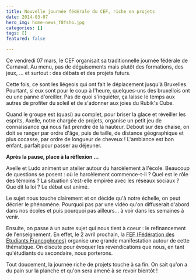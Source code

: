 ```yaml
---
title: Nouvelle journée fédérale du CEF, riche en projets
date: 2014-03-07
hero_img: home-news_f8fsho.jpg
categories: []
tags: []
featured: false

---
```

Ce vendredi 07 mars, le CEF organisait sa traditionnelle journée fédérale de Carnaval. Au menu, pas de déguisements mais plutôt des formations, des jeux, ... et surtout : des débats et des projets futurs.

Cette fois, ce sont les liégeois qui ont fait le déplacement jusqu'à Bruxelles. Pourtant, si eux sont pour le coup à l'heure, quelques-uns des bruxellois ont eu une panne d'oreiller. Pas de quoi s'inquiéter, ça laisse le temps aux autres de profiter du soleil et de s'adonner aux joies du Rubik's Cube.  
  
Quand le groupe est (quasi) au complet, pour briser la glace et réveiller les esprits, Axelle, notre chargée de projets, organise un petit jeu de connaissance qui nous fait prendre de la hauteur. Debout sur des chaise, on doit se ranger par ordre d'âge, puis de taille, de distance géographique et plus cocasse, par ordre de longueur de cheveux ! L'ambiance est bon enfant, parfait pour passer au déjeuner.  
  
**Après la pause, place à la réflexion ...**

Axelle et Ludo animent un atelier autour du harcèlement à l'école. Beaucoup de questions se posent : où le harcèlement commence-t-il ? Quel est le rôle des témoins ? La situation s'est-elle empirée avec les réseaux sociaux ? Que dit la loi ? Le débat est animé.  
  
Le sujet nous touche clairement et on décide qu'à notre échelle, on peut décrier le phénomène. Pourquoi pas par une vidéo qu'on diffuserait d'abord dans nos écoles et puis pourquoi pas ailleurs... à voir dans les semaines à venir.  
  
Ensuite, on passe à un autre sujet qui nous tient à coeur : le refinancement de l'enseignement. En effet, le 2 avril prochain, la [FEF (Fédération des Etudiants Francophones)](http://www.fef.be/ "http://www.fef.be/") organise une grande manifestation autour de cette thématique. On discute pour évoquer les revendications que nous, en tant qu'étudiants du secondaire, nous porterons.  
  
Tout doucement, la journée riche de projets touche à sa fin. On sait qu'on a du pain sur la planche et qu'on sera amené à se revoir bientôt !